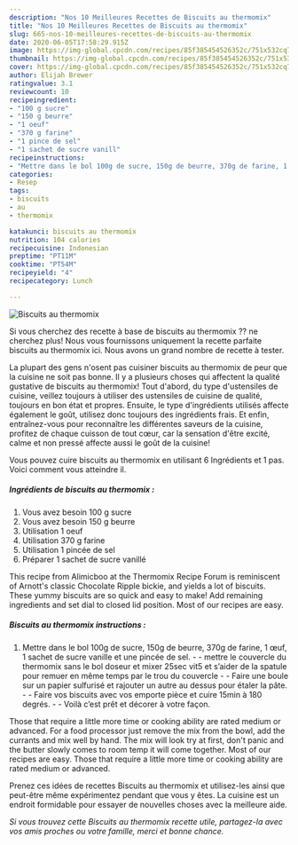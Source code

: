 ```yaml
---
description: "Nos 10 Meilleures Recettes de Biscuits au thermomix"
title: "Nos 10 Meilleures Recettes de Biscuits au thermomix"
slug: 665-nos-10-meilleures-recettes-de-biscuits-au-thermomix
date: 2020-06-05T17:58:29.915Z
image: https://img-global.cpcdn.com/recipes/85f385454526352c/751x532cq70/biscuits-au-thermomix-photo-principale-de-la-recette.jpg
thumbnail: https://img-global.cpcdn.com/recipes/85f385454526352c/751x532cq70/biscuits-au-thermomix-photo-principale-de-la-recette.jpg
cover: https://img-global.cpcdn.com/recipes/85f385454526352c/751x532cq70/biscuits-au-thermomix-photo-principale-de-la-recette.jpg
author: Elijah Brewer
ratingvalue: 3.1
reviewcount: 10
recipeingredient:
- "100 g sucre"
- "150 g beurre"
- "1 oeuf"
- "370 g farine"
- "1 pince de sel"
- "1 sachet de sucre vanill"
recipeinstructions:
- "Mettre dans le bol 100g de sucre, 150g de beurre, 370g de farine, 1 œuf, 1 sachet de sucre vanille et une pincée de sel.  - mettre le couvercle du thermomix sans le bol doseur et mixer 25sec vit5 et s’aider de la spatule pour remuer en même temps par le trou du couvercle  - Faire une boule sur un papier sulfurisé et rajouter un autre au dessus pour étaler la pâte.  - Faire vos biscuits avec vos emporte pièce et cuire 15min à 180 degrés.   Voilà c’est prêt et décorer à votre façon."
categories:
- Resep
tags:
- biscuits
- au
- thermomix

katakunci: biscuits au thermomix 
nutrition: 104 calories
recipecuisine: Indonesian
preptime: "PT11M"
cooktime: "PT54M"
recipeyield: "4"
recipecategory: Lunch

---
```



![Biscuits au thermomix](https://img-global.cpcdn.com/recipes/85f385454526352c/751x532cq70/biscuits-au-thermomix-photo-principale-de-la-recette.jpg)

Si vous cherchez des recette à base de biscuits au thermomix ?? ne cherchez plus! Nous vous fournissons uniquement la recette parfaite biscuits au thermomix ici. Nous avons un grand nombre de recette à tester.

La plupart des gens n'osent pas cuisiner biscuits au thermomix de peur que la cuisine ne soit pas bonne. Il y a plusieurs choses qui affectent la qualité gustative de biscuits au thermomix! Tout d'abord, du type d'ustensiles de cuisine, veillez toujours à utiliser des ustensiles de cuisine de qualité, toujours en bon état et propres. Ensuite, le type d'ingrédients utilisés affecte également le goût, utilisez donc toujours des ingrédients frais. Et enfin, entraînez-vous pour reconnaître les différentes saveurs de la cuisine, profitez de chaque cuisson de tout cœur, car la sensation d'être excité, calme et non pressé affecte aussi le goût de la cuisine!

<!--inarticleads1-->

Vous pouvez cuire biscuits au thermomix en utilisant 6 Ingrédients et 1 pas. Voici comment vous atteindre il.

##### Ingrédients de biscuits au thermomix :

1. Vous avez besoin 100 g sucre
1. Vous avez besoin 150 g beurre
1. Utilisation 1 oeuf
1. Utilisation 370 g farine
1. Utilisation 1 pincée de sel
1. Préparer 1 sachet de sucre vanillé


This recipe from Alimicboo at the Thermomix Recipe Forum is reminiscent of Arnott&#39;s classic Chocolate Ripple bickie, and yields a lot of biscuits. These yummy biscuits are so quick and easy to make! Add remaining ingredients and set dial to closed lid position. Most of our recipes are easy. 

<!--inarticleads2-->

##### Biscuits au thermomix instructions :

1. Mettre dans le bol 100g de sucre, 150g de beurre, 370g de farine, 1 œuf, 1 sachet de sucre vanille et une pincée de sel.  - - mettre le couvercle du thermomix sans le bol doseur et mixer 25sec vit5 et s’aider de la spatule pour remuer en même temps par le trou du couvercle  - - Faire une boule sur un papier sulfurisé et rajouter un autre au dessus pour étaler la pâte.  - - Faire vos biscuits avec vos emporte pièce et cuire 15min à 180 degrés.  -  - Voilà c’est prêt et décorer à votre façon.


Those that require a little more time or cooking ability are rated medium or advanced. For a food processor just remove the mix from the bowl, add the currants and mix well by hand. The mix will look try at first, don&#39;t panic and the butter slowly comes to room temp it will come together. Most of our recipes are easy. Those that require a little more time or cooking ability are rated medium or advanced. 

<!--inarticleads1-->

<p>
Prenez ces idées de recettes Biscuits au thermomix et utilisez-les ainsi que peut-être même expérimentez pendant que vous y êtes. La cuisine est un endroit formidable pour essayer de nouvelles choses avec la meilleure aide.
</p>

<p>
<i>Si vous trouvez cette Biscuits au thermomix recette utile, partagez-la avec vos amis proches ou votre famille, merci et bonne chance.</i>
</p>
